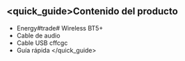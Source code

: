 <quick_guide>Contenido del producto
------------
* Energy#trade# Wireless BT5+ 
* Cable de audio
* Cable USB cffcgc
* Guía rápida
</quick_guide>
